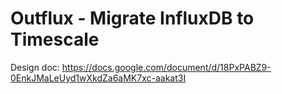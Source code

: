# Outflux - Migrate InfluxDB to Timescale

Design doc: https://docs.google.com/document/d/18PxPABZ9-0EnkJMaLeUyd1wXkdZa6aMK7xc-aakat3I

